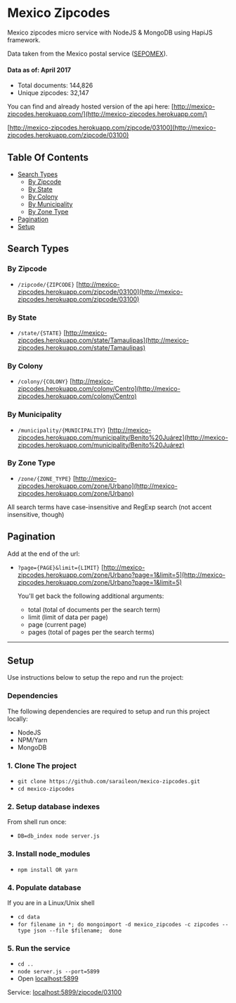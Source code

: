 <!--
  Title: Mexico Zipcodes
  Description: Mexico Zipcodes REST API / REST API Códigos Postales de México
  Author: saraileon
  -->

# Mexico Zipcodes
Mexico zipcodes micro service with NodeJS & MongoDB using HapiJS framework.

Data taken from the Mexico postal service ([SEPOMEX](http://www.sepomex.gob.mx/lservicios/servicios/CodigoPostal_Exportar.aspx)).

#### Data as of: April 2017
- Total documents: 144,826
- Unique zipcodes: 32,147

You can find and already hosted version of the api here: [http://mexico-zipcodes.herokuapp.com/](http://mexico-zipcodes.herokuapp.com/)

[http://mexico-zipcodes.herokuapp.com/zipcode/03100](http://mexico-zipcodes.herokuapp.com/zipcode/03100)

## Table Of Contents

- [Search Types](#search-types)
  - [By Zipcode](#by-zipcode)
  - [By State](#by-state)
  - [By Colony](#by-colony)
  - [By Municipality](#by-municipality)
  - [By Zone Type](#by-zone-type)
- [Pagination](#pagination)
- [Setup](#setup)

## Search Types

### By Zipcode

- `/zipcode/{ZIPCODE}`
  [http://mexico-zipcodes.herokuapp.com/zipcode/03100](http://mexico-zipcodes.herokuapp.com/zipcode/03100)

### By State

- `/state/{STATE}`
  [http://mexico-zipcodes.herokuapp.com/state/Tamaulipas](http://mexico-zipcodes.herokuapp.com/state/Tamaulipas)

### By Colony

- `/colony/{COLONY}`
  [http://mexico-zipcodes.herokuapp.com/colony/Centro](http://mexico-zipcodes.herokuapp.com/colony/Centro)

### By Municipality

- `/municipality/{MUNICIPALITY}`
  [http://mexico-zipcodes.herokuapp.com/municipality/Benito%20Juárez](http://mexico-zipcodes.herokuapp.com/municipality/Benito%20Juárez)

### By Zone Type

- `/zone/{ZONE_TYPE}`
  [http://mexico-zipcodes.herokuapp.com/zone/Urbano](http://mexico-zipcodes.herokuapp.com/zone/Urbano)

All search terms have case-insensitive and RegExp search (not accent insensitive, though)

## Pagination

Add at the end of the url:

- `?page={PAGE}&limit={LIMIT}`
  [http://mexico-zipcodes.herokuapp.com/zone/Urbano?page=1&limit=5](http://mexico-zipcodes.herokuapp.com/zone/Urbano?page=1&limit=5)

  You'll get back the following additional arguments:
  - total (total of documents per the search term)
  - limit (limit of data per page)
  - page (current page)
  - pages (total of pages per the search terms)

---

## Setup
Use instructions below to setup the repo and run the project:

### Dependencies
The following dependencies are required to setup and run this project locally:

- NodeJS
- NPM/Yarn
- MongoDB

### 1. Clone The project

- `git clone https://github.com/saraileon/mexico-zipcodes.git`
- `cd mexico-zipcodes`

### 2. Setup database indexes

From shell run once:

- `DB=db_index node server.js`

### 3. Install node_modules

- `npm install OR yarn`

### 4. Populate database

If you are in a Linux/Unix shell

- `cd data`
- `for filename in *; do mongoimport -d mexico_zipcodes -c zipcodes --type json --file $filename;  done`

### 5. Run the service

- `cd ..`
- `node server.js --port=5899`
- Open [localhost:5899](http://localhost:5899)

Service: [localhost:5899/zipcode/03100](http://localhost:5899/zipcode/03100)

